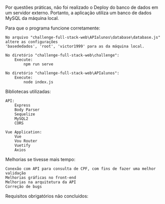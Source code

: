 Por questões práticas, não foi realizado o Deploy do banco de dados em um servidor externo. Portanto,
a aplicação utiliza um banco de dados MySQL da máquina local.

Para que o programa funcione corretamente:

    No arquivo "challenge-full-stack-web\APIalunos\database\database.js" altere as configurações
    'basededados', 'root', 'victor1999' para as da máquina local.

    No diretório "challenge-full-stack-web\challenge":
        Execute:
            npm run serve
    
    No diretório "challenge-full-stack-web\APIalunos":
        Execute:
            node index.js


Bibliotecas utilizadas:
    
    API:
        Express
        Body Parser
        Sequelize
        MySQL2
        CORS

    Vue Application:
        Vue
        Vou Router
        Vuetify
        Axios

Melhorias se tivesse mais tempo:
   
    Conexão com API para consulta de CPF, com fins de fazer uma melhor validação
    Melhorias gráficas no front-end
    Melhorias na arquitetura da API
    Correção de bugs

Requisitos obrigatórios não concluidos:
